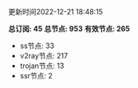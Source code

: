 更新时间2022-12-21 18:48:15

**总订阅: 45**
**总节点: 953**
**有效节点: 265**
- ss节点: 33
- v2ray节点: 217
- trojan节点: 13
- ssr节点: 2
